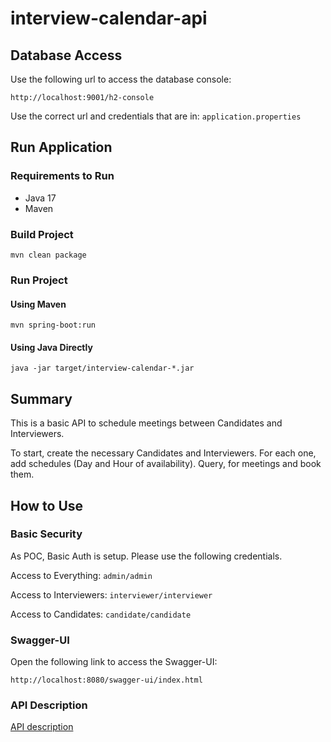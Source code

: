 # interview-calendar-api

## Database Access

Use the following url to access the database console:

```
http://localhost:9001/h2-console
```

Use the correct url and credentials that are in: ``application.properties``

## Run Application

### Requirements to Run

* Java 17
* Maven

### Build Project

```
mvn clean package
```

### Run Project

#### Using Maven

```
mvn spring-boot:run
```

#### Using Java Directly

```
java -jar target/interview-calendar-*.jar
```

## Summary

This is a basic API to schedule meetings between Candidates and Interviewers.

To start, create the necessary Candidates and Interviewers. For each one, add schedules (Day and Hour of availability).
Query, for meetings and book them.

## How to Use

### Basic Security

As POC, Basic Auth is setup. Please use the following credentials.

Access to Everything:
``admin/admin``

Access to Interviewers:
``interviewer/interviewer``

Access to Candidates:
``candidate/candidate``

### Swagger-UI

Open the following link to access the Swagger-UI:

```
http://localhost:8080/swagger-ui/index.html
```

### API Description

[API description](API.md)